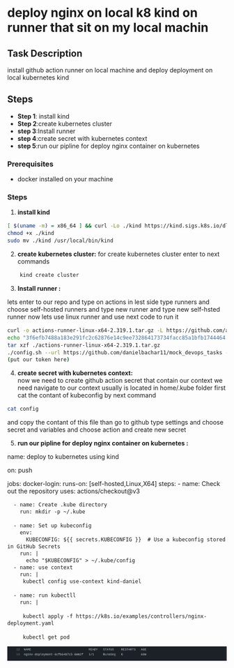 # deploy nginx on local k8 kind on runner that sit on my local machin 


## Task Description

install github action runner on local machine and deploy deployment on local kubernetes kind

## Steps 

- **Step 1**: install kind 
- **Step 2**:create kubernetes cluster 
- **step 3**:Install runner
- **step 4**:create secret with kubernetes context
- **step 5**:run our pipline for deploy nginx container on kubernetes 


### Prerequisites

- docker installed on your machine  

### Steps

1. **install kind**
```bash
[ $(uname -m) = x86_64 ] && curl -Lo ./kind https://kind.sigs.k8s.io/dl/v0.23.0/kind-linux-amd64
chmod +x ./kind
sudo mv ./kind /usr/local/bin/kind    
```


2. **create kubernetes cluster:**
for create kubernetes cluster enter to next commands
```bash
    kind create cluster 
```
 

3. **Install runner :**

lets enter to our repo and type on actions 
in lest side type runners and choose self-hosted runners and type new runner and type new self-hsted runner 
now lets use linux runner and use next code to run it 

```bash
curl -o actions-runner-linux-x64-2.319.1.tar.gz -L https://github.com/actions/runner/releases/download/v2.319.1/actions-runner-linux-x64-2.319.1.tar.gz
echo "3f6efb7488a183e291fc2c62876e14c9ee732864173734facc85a1bfb1744464  actions-runner-linux-x64-2.319.1.tar.gz" | shasum -a 256 -c
tar xzf ./actions-runner-linux-x64-2.319.1.tar.gz
./config.sh --url https://github.com/danielbachar11/mock_devops_tasks --token 
(put our token here)
 ```
4. **create secret with kubernetes context:**  
now we need to create github action secret that contain our context 
we need navigate to our context usually is located in home/.kube folder 
first cat the contant of kubeconfig by next command  
 ```bash
 cat config
  ```
and copy the contant of this file than go to github type settings and choose secret and variables and choose action and create new secret 

5. **run our pipline for deploy nginx container on kubernetes :**

name: deploy to kubernetes using kind



on: push

jobs:
  docker-login:
    runs-on: [self-hosted,Linux,X64]
    steps:
      - name: Check out the repository
        uses: actions/checkout@v3
       
      - name: Create .kube directory
        run: mkdir -p ~/.kube 
      
      - name: Set up kubeconfig
        env:
          KUBECONFIG: ${{ secrets.KUBECONFIG }}  # Use a kubeconfig stored in GitHub Secrets
        run: |
          echo "$KUBECONFIG" > ~/.kube/config
      - name: use context 
        run: |
         kubectl config use-context kind-daniel  
      
      - name: run kubectll
        run: |

         kubectl apply -f https://k8s.io/examples/controllers/nginx-deployment.yaml
        
         kubectl get pod
        
![get pod](https://github.com/danielbachar11/python2/blob/main/.photos/get_pod.png)        



